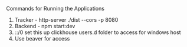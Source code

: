Commands for Running the Applications 

1. Tracker - http-server ./dist --cors -p 8080
2. Backend - npm start:dev
3. <ip>::/0</ip> set this up clickhouse users.d folder to access for windows host
4. Use beaver for access